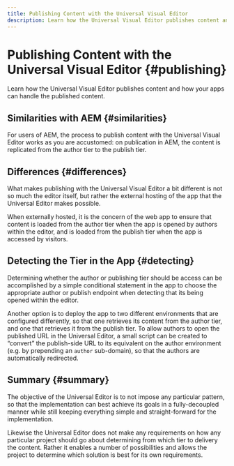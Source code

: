 ```yaml
---
title: Publishing Content with the Universal Visual Editor
description: Learn how the Universal Visual Editor publishes content and how your apps can handle the published content.
---
```


# Publishing Content with the Universal Visual Editor {#publishing}

Learn how the Universal Visual Editor publishes content and how your apps can handle the published content.

## Similarities with AEM {#similarities}

For users of AEM, the process to publish content with the Universal Visual Editor works as you are accustomed: on publication in AEM, the content is replicated from the author tier to the publish tier.

## Differences {#differences}

What makes publishing with the Universal Visual Editor a bit different is not so much the editor itself, but rather the external hosting of the app that the Universal Editor makes possible.

When externally hosted, it is the concern of the web app to ensure that content is loaded from the author tier when the app is opened by authors within the editor, and is loaded from the publish tier when the app is accessed by visitors.

## Detecting the Tier in the App {#detecting}

Determining whether the author or publishing tier should be access can be accomplished by a simple conditional statement in the app to choose the appropriate author or publish endpoint when detecting that its being opened within the editor.

Another option is to deploy the app to two different environments that are configured differently, so that one retrieves its content from the author tier, and one that retrieves it from the publish tier. To allow authors to open the published URL in the Universal Editor, a small script can  be created to “convert” the publish-side URL to its equivalent on the author environment (e.g. by prepending an `author` sub-domain), so that the authors are automatically redirected.

## Summary {#summary}

The objective of the Universal Editor is to not impose any particular pattern, so that the implementation can best achieve its goals in a fully-decoupled manner while still keeping everything simple and straight-forward for the implementation.

Likewise the Universal Editor does not make any requirements on how any particular project should go about determining from which tier to delivery the content. Rather it enables a number of possibilities and allows the project to determine which solution is best for its own requirements.
